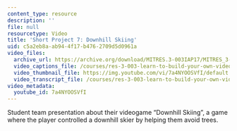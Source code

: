 ```yaml
---
content_type: resource
description: ''
file: null
resourcetype: Video
title: 'Short Project 7: Downhill Skiing'
uid: c5a2eb8a-ab94-4f17-b476-2709d5d0961a
video_files:
  archive_url: https://archive.org/download/MITRES.3-003IAP17/MITRES_3-003IAP17_Short_Project_07_300k.mp4
  video_captions_file: /courses/res-3-003-learn-to-build-your-own-videogame-with-the-unity-game-engine-and-microsoft-kinect-january-iap-2017/ada06c594ff951a6a0b5ec56182b3750_7a4NYOOSVfI.vtt
  video_thumbnail_file: https://img.youtube.com/vi/7a4NYOOSVfI/default.jpg
  video_transcript_file: /courses/res-3-003-learn-to-build-your-own-videogame-with-the-unity-game-engine-and-microsoft-kinect-january-iap-2017/856ad386657b51f667d9a90649b7ed57_7a4NYOOSVfI.pdf
video_metadata:
  youtube_id: 7a4NYOOSVfI
---
```


Student team presentation about their videogame “Downhill Skiing”, a game where the player controlled a downhill skier by helping them avoid trees.